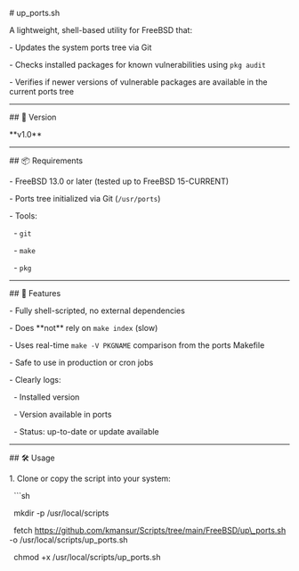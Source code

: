\# up\_ports.sh



A lightweight, shell-based utility for FreeBSD that:



\- Updates the system ports tree via Git

\- Checks installed packages for known vulnerabilities using `pkg audit`

\- Verifies if newer versions of vulnerable packages are available in the current ports tree



---



\## 🔖 Version



\*\*v1.0\*\*



---



\## 📦 Requirements



\- FreeBSD 13.0 or later (tested up to FreeBSD 15-CURRENT)

\- Ports tree initialized via Git (`/usr/ports`)

\- Tools:

&nbsp; - `git`

&nbsp; - `make`

&nbsp; - `pkg`



---



\## 🚀 Features



\- Fully shell-scripted, no external dependencies

\- Does \*\*not\*\* rely on `make index` (slow)

\- Uses real-time `make -V PKGNAME` comparison from the ports Makefile

\- Safe to use in production or cron jobs

\- Clearly logs:

&nbsp; - Installed version

&nbsp; - Version available in ports

&nbsp; - Status: up-to-date or update available



---



\## 🛠 Usage



1\. Clone or copy the script into your system:

&nbsp;  ```sh

&nbsp;  mkdir -p /usr/local/scripts

&nbsp;  fetch https://github.com/kmansur/Scripts/tree/main/FreeBSD/up\_ports.sh -o /usr/local/scripts/up\_ports.sh

&nbsp;  chmod +x /usr/local/scripts/up\_ports.sh


